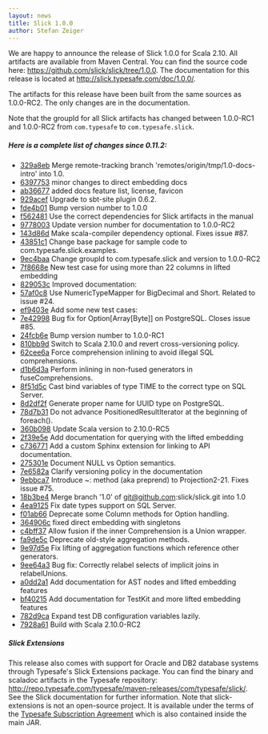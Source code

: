 ```yaml
---
layout: news
title: Slick 1.0.0
author: Stefan Zeiger
---
```

We are happy to announce the release of Slick 1.0.0 for Scala 2.10. All
artifacts are available from Maven Central. You can find the
source code here: <https://github.com/slick/slick/tree/1.0.0>.
The documentation for this release is located at
<http://slick.typesafe.com/doc/1.0.0/>.

The artifacts for this release have been built from the same sources as
1.0.0-RC2. The only changes are in the documentation.

Note that the groupId for all Slick artifacts has changed between 1.0.0-RC1
and 1.0.0-RC2 from ``com.typesafe`` to ``com.typesafe.slick``.

##### Here is a complete list of changes since 0.11.2:

* [329a8eb](https://github.com/slick/slick/commit/329a8eb98644f851b2e321edeb8eedc02966aaff) Merge remote-tracking branch 'remotes/origin/tmp/1.0-docs-intro' into 1.0.
* [6397753](https://github.com/slick/slick/commit/6397753f8e27822ed9165b8e404aea521bfec748) minor changes to direct embedding docs
* [ab36677](https://github.com/slick/slick/commit/ab36677ba921835fd3f471295580aedda6ef5eb1) added docs feature list, license, favicon
* [929acef](https://github.com/slick/slick/commit/929aceff86999d445b72c76e0b4a1e697a1d098a) Upgrade to sbt-site plugin 0.6.2.
* [fde4b01](https://github.com/slick/slick/commit/fde4b013a8af674b7f71dd2c14c3c2bd88a23ca4) Bump version number to 1.0.0
* [f562481](https://github.com/slick/slick/commit/f5624817958f5f97ab7ce7dc1ce28bca80fce8f0) Use the correct dependencies for Slick artifacts in the manual
* [9778003](https://github.com/slick/slick/commit/97780035166e2218658d647e6f165426e12a6cd8) Update version number for documentation to 1.0.0-RC2
* [143d86d](https://github.com/slick/slick/commit/143d86da056dfd397ce2322a636aa1c61165c8b0) Make scala-compiler dependency optional. Fixes issue #87.
* [43851c1](https://github.com/slick/slick/commit/43851c1a2e45d44f6e0a31783f525c6964caa88a) Change base package for sample code to com.typesafe.slick.examples.
* [9ec4baa](https://github.com/slick/slick/commit/9ec4baaf5f920b5eaaddbb13bf353a40941ac0c9) Change groupId to com.typesafe.slick and version to 1.0.0-RC2
* [7f8668e](https://github.com/slick/slick/commit/7f8668e49da34cf0cb52ac21a6f5b46d0b0fdb47) New test case for using more than 22 columns in lifted embedding
* [829053c](https://github.com/slick/slick/commit/829053c246845b2c0f31bd2bc1feb0cab1a9f29c) Improved documentation:
* [57af0c8](https://github.com/slick/slick/commit/57af0c8966f4aae97684cf2514e50d5c11af5642) Use NumericTypeMapper for BigDecimal and Short. Related to issue #24.
* [ef9403e](https://github.com/slick/slick/commit/ef9403eccaecab11d9b301a42b11fbcb323a9d90) Add some new test cases:
* [7e42998](https://github.com/slick/slick/commit/7e429987e662d3a99c724a19030c8bdd0ff03c51) Bug fix for Option\[Array\[Byte\]\] on PostgreSQL. Closes issue #85.
* [24fcb6e](https://github.com/slick/slick/commit/24fcb6e88fdfafe20939b8f1091d3205feb3f3a1) Bump version number to 1.0.0-RC1
* [810bb9d](https://github.com/slick/slick/commit/810bb9d1996e6d0b19a159a52bc85a9f83a08608) Switch to Scala 2.10.0 and revert cross-versioning policy.
* [62cee6a](https://github.com/slick/slick/commit/62cee6a089a71bd22c2cf15e4b6be404653c2ede) Force comprehension inlining to avoid illegal SQL comprehensions.
* [d1b6d3a](https://github.com/slick/slick/commit/d1b6d3a5297052e37cb9b1a140aa5d3fd5dfb766) Perform inlining in non-fused generators in fuseComprehensions.
* [8f51d5c](https://github.com/slick/slick/commit/8f51d5c266b3dc33980b8e83048f265ce9b59e39) Cast bind variables of type TIME to the correct type on SQL Server.
* [8d2df2f](https://github.com/slick/slick/commit/8d2df2fbaf221cff3eb6fe3141572ab49a459476) Generate proper name for UUID type on PostgreSQL.
* [78d7b31](https://github.com/slick/slick/commit/78d7b315779b155cc7effc815ce9ce3a97d09dca) Do not advance PositionedResultIterator at the beginning of foreach().
* [360b098](https://github.com/slick/slick/commit/360b098fc18c7d64d8cc876e7f305f0cb781eb6d) Update Scala version to 2.10.0-RC5
* [2f39e5e](https://github.com/slick/slick/commit/2f39e5e711a6b27f7c739dd8ec5a4403a41d80e5) Add documentation for querying with the lifted embedding
* [c736771](https://github.com/slick/slick/commit/c7367713ff934953e8fff10595901a8fef575344) Add a custom Sphinx extension for linking to API documentation.
* [275301e](https://github.com/slick/slick/commit/275301e3663e76b6fb4f3a68bf0c3b4ffe4b440f) Document NULL vs Option semantics.
* [7e6582a](https://github.com/slick/slick/commit/7e6582add200ff5969435ca399a63569982451ff) Clarify versioning policy in the documentation
* [9ebbca7](https://github.com/slick/slick/commit/9ebbca79234ea1998d35fdc6e3cde858b2ac0cb1) Introduce ~: method (aka preprend) to Projection2-21. Fixes issue #75.
* [18b3be4](https://github.com/slick/slick/commit/18b3be485df965145804b702d289080d25a0a2cc) Merge branch '1.0' of git@github.com:slick/slick.git into 1.0
* [4ea9125](https://github.com/slick/slick/commit/4ea9125a35b3fdb14435227730b1ded91df63b97) Fix date types support on SQL Server.
* [f01ab66](https://github.com/slick/slick/commit/f01ab668fe1d1bff9db138ff3b0aa9cfd3c48200) Deprecate some Column methods for Option handling.
* [364906c](https://github.com/slick/slick/commit/364906c40689805efb12517d6678634f412f0be3) fixed direct embedding with singletons
* [c4bff37](https://github.com/slick/slick/commit/c4bff37b28a43fdf7c81d2813835527dadb5700e) Allow fusion if the inner Comprehension is a Union wrapper.
* [fa9de5c](https://github.com/slick/slick/commit/fa9de5c7c15caffb78b55060b1ea1aee25302672) Deprecate old-style aggregation methods.
* [9e97d5e](https://github.com/slick/slick/commit/9e97d5e6d964b0943db645d667903ca74a3cd692) Fix lifting of aggregation functions which reference other generators.
* [9ee64a3](https://github.com/slick/slick/commit/9ee64a3a4ab35048989d7463146f0fd75ad4582c) Bug fix: Correctly relabel selects of implicit joins in relabelUnions.
* [a0dd2a1](https://github.com/slick/slick/commit/a0dd2a19c19de9902c177dff9d5671dd200ebc76) Add documentation for AST nodes and lifted embedding features
* [bf40215](https://github.com/slick/slick/commit/bf402156dac1bbd6a01ac9f4bc94073813ce2633) Add documentation for TestKit and more lifted embedding features
* [782d9ca](https://github.com/slick/slick/commit/782d9ca80c2e020a3489f36a46974cdfb9c16dff) Expand test DB configuration variables lazily.
* [7928a61](https://github.com/slick/slick/commit/7928a61caceaa0224c810c3dcbace4063ccaaee3) Build with Scala 2.10.0-RC2

##### Slick Extensions

This release also comes with support for Oracle and DB2 database systems
through Typesafe's Slick Extensions package. You can find the binary and
scaladoc artifacts in the Typesafe repository:
<http://repo.typesafe.com/typesafe/maven-releases/com/typesafe/slick/>.
See the Slick documentation for further information. Note that
slick-extensions is not an open-source project. It is available under the
terms of the [Typesafe Subscription Agreement](http://typesafe.com/public/legal/TypesafeSubscriptionAgreement-v1.pdf)
which is also contained inside the main JAR.
